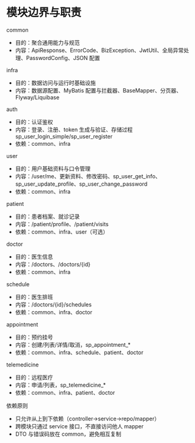 # 模块边界与职责

common
- 目的：聚合通用能力与规范
- 内容：ApiResponse、ErrorCode、BizException、JwtUtil、全局异常处理、PasswordConfig、JSON 配置

infra
- 目的：数据访问与运行时基础设施
- 内容：数据源配置、MyBatis 配置与拦截器、BaseMapper、分页器、Flyway/Liquibase

auth
- 目的：认证鉴权
- 内容：登录、注册、token 生成与验证、存储过程 sp_user_login_simple/sp_user_register
- 依赖：common、infra

user
- 目的：用户基础资料与口令管理
- 内容：/user/me、更新资料、修改密码、sp_user_get_info、sp_user_update_profile、sp_user_change_password
- 依赖：common、infra

patient
- 目的：患者档案、就诊记录
- 内容：/patient/profile、/patient/visits
- 依赖：common、infra、user（可选）

doctor
- 目的：医生信息
- 内容：/doctors、/doctors/{id}
- 依赖：common、infra

schedule
- 目的：医生排班
- 内容：/doctors/{id}/schedules
- 依赖：common、infra、doctor

appointment
- 目的：预约挂号
- 内容：创建/列表/详情/取消，sp_appointment_*
- 依赖：common、infra、schedule、patient、doctor

telemedicine
- 目的：远程医疗
- 内容：申请/列表，sp_telemedicine_*
- 依赖：common、infra、patient、doctor

依赖原则
- 只允许从上到下依赖（controller→service→repo/mapper）
- 跨模块只通过 service 接口，不直接访问他人 mapper
- DTO 与错误码放在 common，避免相互复制
